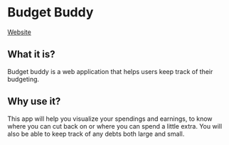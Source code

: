 # Budget Buddy

[Website](ec2-18-144-27-81.us-west-1.compute.amazonaws.com)
## What it is?
Budget buddy is a web application that helps users keep track of their budgeting.
## Why use it?
This app will help you visualize your spendings and earnings, to know where you can cut back on or where you can spend a little extra. You will also be able to keep track of any debts both large and small.
